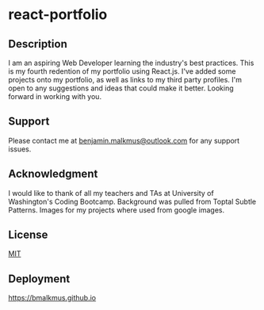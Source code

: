 # react-portfolio

## Description
I am an aspiring Web Developer learning the industry's best practices. This is my fourth redention of my portfolio using React.js. I've added some projects onto my portfolio, as well as links to my third party profiles. I'm open to any suggestions and ideas that could make it better. Looking forward in working with you.
## Support
Please contact me at benjamin.malkmus@outlook.com for any support issues.
## Acknowledgment
I would like to thank of all my teachers and TAs at University of Washington's Coding Bootcamp. 
Background was pulled from Toptal Subtle Patterns. Images for my projects where used from google images.
## License
[MIT](https://choosealicense.com/licenses/mit/)
## Deployment
https://bmalkmus.github.io
